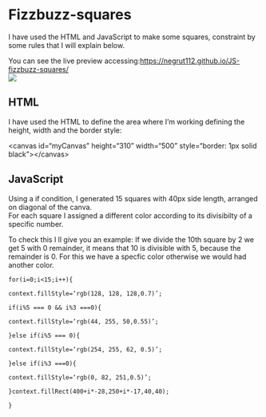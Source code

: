 # Fizzbuzz-squares
<p>I have used the HTML and JavaScript to make some squares, constraint by some rules that I will explain below.</p>
<p>You can see the live preview accessing:<a href="https://negrut112.github.io/JS-fizzbuzz-squares/">https://negrut112.github.io/JS-fizzbuzz-squares/</a><br>
<img src="https://i.imgur.com/If5XMoy.jpg">

## HTML
<p>I have used the HTML to define the area where I’m working defining the height, width and the border style:</p>
<p>&lt;canvas id=“myCanvas” height=“310” width=“500” style=“border: 1px solid black”&gt;&lt;/canvas&gt;</p>

## JavaScript

<p>Using a if condition, I generated 15 squares with 40px side length, arranged on diagonal of the canva.<br>
For each square I assigned a different color according to its divisibilty of a specific number.</p>
<p>To check this I ll give you an example: If we divide the 10th square by 2 we get 5 with 0 remainder, it means that 10 is divisible with 5, because the remainder is 0. For this we have a specfic color otherwise we would had another color.</p>

<pre><code>for(i=0;i&lt;15;i++){<br>
context.fillStyle=‘rgb(128, 128, 128,0.7)’;<br>
if(i%5 === 0 &amp;&amp; i%3 ===0){<br>
context.fillStyle=‘rgb(44, 255, 50,0.55)’;<br>
}else if(i%5 === 0){<br>
context.fillStyle=‘rgb(254, 255, 62, 0.5)’;<br>
}else if(i%3 ===0){<br>
context.fillStyle=‘rgb(0, 82, 251,0.5)’;<br>
}context.fillRect(400+i*-28,250+i*-17,40,40);<br>
}</pre></code>
